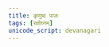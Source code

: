 ```yaml
---
title: कृणुष्व पाजः
tags: [रक्षोघ्नम्]
unicode_script: devanagari
---
```


<div class="js_include" url="../../../../../vedAH/shAkalA/saMhitA/04/004_kRNuShva_pAjaH/"  newLevelForH1="2" includeTitle="false"> </div>  
